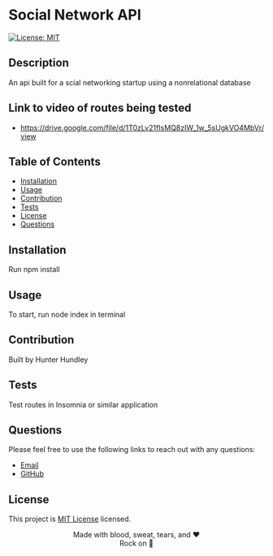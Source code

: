 # Social Network API
  
  [![License: MIT](https://img.shields.io/badge/License-MIT-yellow.svg)](https://opensource.org/licenses/MIT)
  
  ## Description
  An api built for a scial networking startup using a nonrelational database
  
  ## Link to video of routes being tested
  * https://drive.google.com/file/d/1T0zLv21fIsMQ8zIW_1w_5sUgkVO4MbVr/view
  
  ## Table of Contents
  * [Installation](#installation)
  * [Usage](#usage)
  * [Contribution](#contributions)
  * [Tests](#tests)
  * [License](#license)
  * [Questions](#questions)

  
  ## Installation
  Run npm install
  ## Usage
  To start, run node index in terminal
  ## Contribution
  Built by
  Hunter Hundley
  ## Tests
  Test routes in Insomnia or similar application

  ## Questions
  Please feel free to use the following links to reach out with any questions: <br/>
  * [Email](mailto:hunter.hundley22@gmail.com)
  * [GitHub](https://www.github.com/hhundley)
  
  ## License
  This project is [MIT License](https://choosealicense.com/licenses/mit/) licensed.

  <div align="center">Made with blood, sweat, tears, and ❤️
  <div align="center">Rock on 🤘
  

